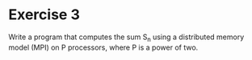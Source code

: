 # Exercise 3
Write a program that computes the sum S<sub>n</sub> using a distributed memory model (MPI) on P processors, where P is a power of two.
